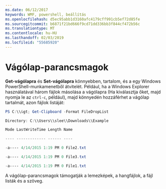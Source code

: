 ```yaml
---
ms.date: 06/12/2017
keywords: WMF, powershell, beállítás
ms.openlocfilehash: d5ec95abb1d3160afc4179cff991cb5ef72d85fe
ms.sourcegitcommit: b6871f21bd666f9cd71dd336bb3f844cf472b56c
ms.translationtype: MT
ms.contentlocale: hu-HU
ms.lasthandoff: 02/03/2019
ms.locfileid: "55685920"
---
```

# <a name="clipboard-cmdlets"></a>Vágólap-parancsmagok
**Get-vágólapra** és **Set-vágólapra** könnyebben, tartalom, és a egy Windows PowerShell-munkamenetből átvitelét. Például, ha a Windows Explorer használatával három fájlok másolása a vágólapra (Ha kiválasztja őket, majd nyomja le az `ctrl-c`, például), majd könnyedén hozzáférhet a vágólap tartalmát, azon fájlok listáját:

```powershell
PS C:\\&gt; Get-Clipboard -Format FileDropList

Directory: C:\\Users\\slee\\Downloads\\Example

Mode LastWriteTime Length Name

---- ------------- ------ ----

-a---- 4/14/2015 1:19 PM 0 File2.txt

-a---- 4/14/2015 1:19 PM 0 File3.txt

-a---- 4/14/2015 1:19 PM 0 File1.txt
```


A vágólap-parancsmagok támogatják a lemezképek, a hangfájlok, a fájl listák és a szöveg.
